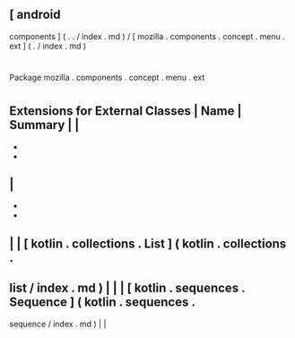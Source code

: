 [
android
-
components
]
(
.
.
/
index
.
md
)
/
[
mozilla
.
components
.
concept
.
menu
.
ext
]
(
.
/
index
.
md
)
#
#
Package
mozilla
.
components
.
concept
.
menu
.
ext
#
#
#
Extensions
for
External
Classes
|
Name
|
Summary
|
|
-
-
-
|
-
-
-
|
|
[
kotlin
.
collections
.
List
]
(
kotlin
.
collections
.
-
list
/
index
.
md
)
|
|
|
[
kotlin
.
sequences
.
Sequence
]
(
kotlin
.
sequences
.
-
sequence
/
index
.
md
)
|
|
